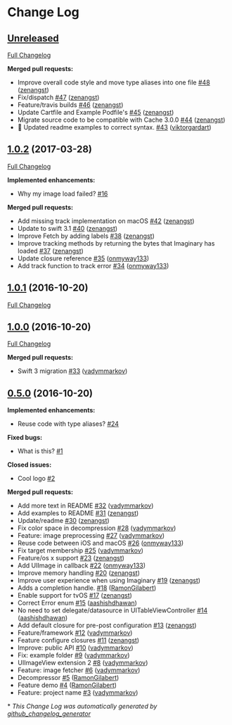 # Change Log

## [Unreleased](https://github.com/hyperoslo/Imaginary/tree/HEAD)

[Full Changelog](https://github.com/hyperoslo/Imaginary/compare/1.0.2...HEAD)

**Merged pull requests:**

- Improve overall code style and move type aliases into one file [\#48](https://github.com/hyperoslo/Imaginary/pull/48) ([zenangst](https://github.com/zenangst))
- Fix/dispatch [\#47](https://github.com/hyperoslo/Imaginary/pull/47) ([zenangst](https://github.com/zenangst))
- Feature/travis builds [\#46](https://github.com/hyperoslo/Imaginary/pull/46) ([zenangst](https://github.com/zenangst))
- Update Cartfile and Example Podfile's [\#45](https://github.com/hyperoslo/Imaginary/pull/45) ([zenangst](https://github.com/zenangst))
- Migrate source code to be compatible with Cache 3.0.0 [\#44](https://github.com/hyperoslo/Imaginary/pull/44) ([zenangst](https://github.com/zenangst))
- 🌹 Updated readme examples to correct syntax. [\#43](https://github.com/hyperoslo/Imaginary/pull/43) ([viktorgardart](https://github.com/viktorgardart))

## [1.0.2](https://github.com/hyperoslo/Imaginary/tree/1.0.2) (2017-03-28)
[Full Changelog](https://github.com/hyperoslo/Imaginary/compare/1.0.1...1.0.2)

**Implemented enhancements:**

- Why my image load failed? [\#16](https://github.com/hyperoslo/Imaginary/issues/16)

**Merged pull requests:**

- Add missing track implementation on macOS [\#42](https://github.com/hyperoslo/Imaginary/pull/42) ([zenangst](https://github.com/zenangst))
- Update to swift 3.1 [\#40](https://github.com/hyperoslo/Imaginary/pull/40) ([zenangst](https://github.com/zenangst))
- Improve Fetch by adding labels [\#38](https://github.com/hyperoslo/Imaginary/pull/38) ([zenangst](https://github.com/zenangst))
- Improve tracking methods by returning the bytes that Imaginary has loaded [\#37](https://github.com/hyperoslo/Imaginary/pull/37) ([zenangst](https://github.com/zenangst))
- Update closure reference [\#35](https://github.com/hyperoslo/Imaginary/pull/35) ([onmyway133](https://github.com/onmyway133))
- Add track function to track error [\#34](https://github.com/hyperoslo/Imaginary/pull/34) ([onmyway133](https://github.com/onmyway133))

## [1.0.1](https://github.com/hyperoslo/Imaginary/tree/1.0.1) (2016-10-20)
[Full Changelog](https://github.com/hyperoslo/Imaginary/compare/1.0.0...1.0.1)

## [1.0.0](https://github.com/hyperoslo/Imaginary/tree/1.0.0) (2016-10-20)
[Full Changelog](https://github.com/hyperoslo/Imaginary/compare/0.5.0...1.0.0)

**Merged pull requests:**

- Swift 3 migration [\#33](https://github.com/hyperoslo/Imaginary/pull/33) ([vadymmarkov](https://github.com/vadymmarkov))

## [0.5.0](https://github.com/hyperoslo/Imaginary/tree/0.5.0) (2016-10-20)
**Implemented enhancements:**

- Reuse code with type aliases?  [\#24](https://github.com/hyperoslo/Imaginary/issues/24)

**Fixed bugs:**

- What is this? [\#1](https://github.com/hyperoslo/Imaginary/issues/1)

**Closed issues:**

- Cool logo [\#2](https://github.com/hyperoslo/Imaginary/issues/2)

**Merged pull requests:**

- Add more text in README [\#32](https://github.com/hyperoslo/Imaginary/pull/32) ([vadymmarkov](https://github.com/vadymmarkov))
- Add examples to README [\#31](https://github.com/hyperoslo/Imaginary/pull/31) ([zenangst](https://github.com/zenangst))
- Update/readme [\#30](https://github.com/hyperoslo/Imaginary/pull/30) ([zenangst](https://github.com/zenangst))
- Fix color space in decompression [\#28](https://github.com/hyperoslo/Imaginary/pull/28) ([vadymmarkov](https://github.com/vadymmarkov))
- Feature: image preprocessing [\#27](https://github.com/hyperoslo/Imaginary/pull/27) ([vadymmarkov](https://github.com/vadymmarkov))
- Reuse code between iOS and macOS [\#26](https://github.com/hyperoslo/Imaginary/pull/26) ([onmyway133](https://github.com/onmyway133))
- Fix target membership [\#25](https://github.com/hyperoslo/Imaginary/pull/25) ([vadymmarkov](https://github.com/vadymmarkov))
- Feature/os x support [\#23](https://github.com/hyperoslo/Imaginary/pull/23) ([zenangst](https://github.com/zenangst))
- Add UIImage in callback [\#22](https://github.com/hyperoslo/Imaginary/pull/22) ([onmyway133](https://github.com/onmyway133))
- Improve memory handling [\#20](https://github.com/hyperoslo/Imaginary/pull/20) ([zenangst](https://github.com/zenangst))
- Improve user experience when using Imaginary [\#19](https://github.com/hyperoslo/Imaginary/pull/19) ([zenangst](https://github.com/zenangst))
- Adds a completion handle. [\#18](https://github.com/hyperoslo/Imaginary/pull/18) ([RamonGilabert](https://github.com/RamonGilabert))
- Enable support for tvOS [\#17](https://github.com/hyperoslo/Imaginary/pull/17) ([zenangst](https://github.com/zenangst))
- Correct Error enum [\#15](https://github.com/hyperoslo/Imaginary/pull/15) ([aashishdhawan](https://github.com/aashishdhawan))
- No need to set delegate/datasource in UITableViewController [\#14](https://github.com/hyperoslo/Imaginary/pull/14) ([aashishdhawan](https://github.com/aashishdhawan))
- Add default closure for pre-post configuration [\#13](https://github.com/hyperoslo/Imaginary/pull/13) ([zenangst](https://github.com/zenangst))
- Feature/framework [\#12](https://github.com/hyperoslo/Imaginary/pull/12) ([vadymmarkov](https://github.com/vadymmarkov))
- Feature configure closures [\#11](https://github.com/hyperoslo/Imaginary/pull/11) ([zenangst](https://github.com/zenangst))
- Improve: public API [\#10](https://github.com/hyperoslo/Imaginary/pull/10) ([vadymmarkov](https://github.com/vadymmarkov))
- Fix: example folder [\#9](https://github.com/hyperoslo/Imaginary/pull/9) ([vadymmarkov](https://github.com/vadymmarkov))
- UIImageView extension 2 [\#8](https://github.com/hyperoslo/Imaginary/pull/8) ([vadymmarkov](https://github.com/vadymmarkov))
- Feature: image fetcher [\#6](https://github.com/hyperoslo/Imaginary/pull/6) ([vadymmarkov](https://github.com/vadymmarkov))
- Decompressor [\#5](https://github.com/hyperoslo/Imaginary/pull/5) ([RamonGilabert](https://github.com/RamonGilabert))
- Feature demo [\#4](https://github.com/hyperoslo/Imaginary/pull/4) ([RamonGilabert](https://github.com/RamonGilabert))
- Feature: project name [\#3](https://github.com/hyperoslo/Imaginary/pull/3) ([vadymmarkov](https://github.com/vadymmarkov))



\* *This Change Log was automatically generated by [github_changelog_generator](https://github.com/skywinder/Github-Changelog-Generator)*